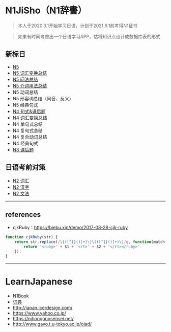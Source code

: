 # N1JiSho（N1辞書）

> 本人于2020.3.1开始学习日语，计划于2021.9.1前考得N1证书

> 如果有时间考虑出一个日语学习APP，估将知识点设计成数据库表的形式

## 新标日

- [N5](https://github.com/lilinxi/N1JiSho/blob/master/MarkdownDB/n5.md)
- [N5 词汇变换总结](https://github.com/lilinxi/N1JiSho/blob/master/Issues/transfer.md)
- [N5 问法总结](https://github.com/lilinxi/N1JiSho/blob/master/Issues/ask.md)
- [N5 介词用法总结](https://github.com/lilinxi/N1JiSho/blob/master/Issues/prep.md)
- N5 动词总结
- N5 形容词总结（同音、反义）
- N5 经典句式
- [N4 句式&课后题](https://github.com/lilinxi/N1JiSho/blob/master/answers/n4.md)
- [N4 词汇变换总结](https://github.com/lilinxi/N1JiSho/blob/master/Issues/transfer_n4.md)
- N4 单句式总结
- N4 复句式总结
- N4 复合动词总结
- N4 经典句式
- [N3 课后题](https://github.com/lilinxi/N1JiSho/blob/master/answers/n3.md)

## 日语考前对策

- [N2 词汇](https://github.com/lilinxi/N1JiSho/blob/master/8week/n2_words.md)
- [N2 汉字](https://github.com/lilinxi/N1JiSho/blob/master/8week/n2_characters.md)
- [N2 文法](https://github.com/lilinxi/N1JiSho/blob/master/8week/n2_grammars.md)


---

## references

- cjkRuby：https://biebu.xin/demo/2017-08-28-cjk-ruby

```js
function cjkRuby(str) {
    return str.replace(/\{([^{}()]+)\}\(([^{}()]+)\)/g, function(match, $1, $2) {
        return '<ruby>' + $1 + '<rt>' + $2 + '</rt></ruby>'
    });
}
```

---

# LearnJapanese

- [N1Book](https://github.com/lilinxi/N1Book)
- [词典](https://www.weblio.jp/)
- http://japan.icerdesign.com/
- https://www.yahoo.co.jp/
- https://nihongonosensei.net/
- http://www.gavo.t.u-tokyo.ac.jp/ojad/
